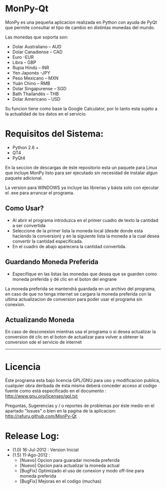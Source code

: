 MonPy-Qt
========

MonPy es una pequeña aplicacion realizada en Python con ayuda de PyQt que permite consultar el tipo de cambio en
distintas monedas del mundo.

Las monedas que soporta son:

+ Dolar Australiano – AUD
+ Dolar Canadiense – CAD
+ Euro -EUR
+ Libra – GBP
+ Rupia Hindú – INR
+ Yen Japonés -JPY
+ Peso Mexicano – MXN
+ Yuán Chino – RMB
+ Dolar Singapurense – SGD
+ Bath Thailandés – THB
+ Dolar Americano – USD 

Su funcion tiene como base la Google Calculator, por lo tanto esta sujeto a la actualidad de los datos en el servicio.

Requisitos del Sistema:
=======================

+ Python 2.6 +
+ QT4
+ PyQt4

En la seccion de descargas de éste repositorio esta un paquete para Linux que incluye MonPy listo para ser ejecutado sin
necesidad de instalar algun paquete adicional.

La version para WINDOWS ya incluye las librerias y básta solo con ejecutar el .exe para arrancar el programa.


Como Usar?
----------
+ Al abrir el programa introduzca en el primer cuadro de texto la cantidad a ser convertida
+ Seleccione de la primer lista la moneda local (desde donde esta haciendo la conversion) y en la siguiente lista la moneda a la cual desea convertir la cantidad especificada.
+ En el cuadro de abajo aparecera la cantidad convertida.

Guardando Moneda Preferida
--------------------------
+ Especifique en las listas las monedas que desea que se guarden como moneda preferida y dé clic en el boton del engrane

La moneda preferida se mantendrá guardada en un archivo del programa, en caso de que no tenga internet se cargara la moneda preferida con la ultima actualizacion de conversion para poder usar el programa sin conexion.

Actualizando Moneda
-------------------
En caso de desconexion mientras usa el programa o si desea actualizar la conversion dé clic en el boton de actualizar para volver a obtener la conversion sde el servicio de internet


--------------------------------------------------------------------------------------------


Licencia
========

Éste programa esta bajo licencia GPL/GNU para uso y modificacion publica, cualquier obra deribada de ésta misma deberá
conceder acceso al codigo fuente como está especificado en el documento : http://www.gnu.org/licenses/gpl.txt

Preguntas, Sugerencias y / o reportes de problemas por éste medio en el apartado "Issues" o bien en la pagina de la 
aplicacion:
http://rafuru.github.com/MonPy-Qt


Release Log:
============

+ (1.0) 16-Jul-2012 : Version Inicial
+ (1.5)	11-Ago-2012 : 
	+ [Nuevo] Opcion para guaradar moneda preferida
	+ [Nuevo] Opcion para actualizar la moneda actual
	+ [BugFix]	Optimizado el uso de conexion y modo off-line para moneda preferida
	+ [BugFix]	Mejoras en el codigo (muchas)
